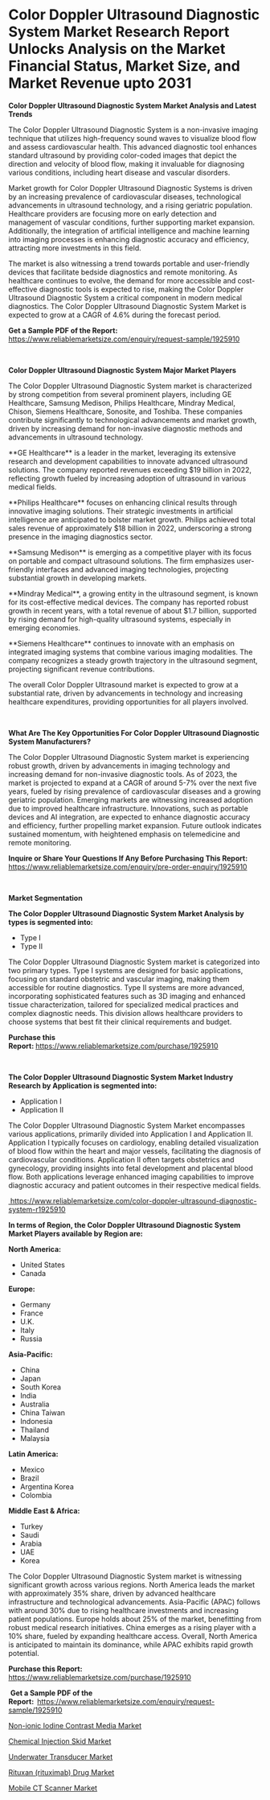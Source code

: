 <p><h1>Color Doppler Ultrasound Diagnostic System Market Research Report Unlocks Analysis on the Market Financial Status, Market Size, and Market Revenue upto 2031</h1></p><p><strong>Color Doppler Ultrasound Diagnostic System Market Analysis and Latest Trends</strong></p>
<p><p>The Color Doppler Ultrasound Diagnostic System is a non-invasive imaging technique that utilizes high-frequency sound waves to visualize blood flow and assess cardiovascular health. This advanced diagnostic tool enhances standard ultrasound by providing color-coded images that depict the direction and velocity of blood flow, making it invaluable for diagnosing various conditions, including heart disease and vascular disorders.</p><p>Market growth for Color Doppler Ultrasound Diagnostic Systems is driven by an increasing prevalence of cardiovascular diseases, technological advancements in ultrasound technology, and a rising geriatric population. Healthcare providers are focusing more on early detection and management of vascular conditions, further supporting market expansion. Additionally, the integration of artificial intelligence and machine learning into imaging processes is enhancing diagnostic accuracy and efficiency, attracting more investments in this field.</p><p>The market is also witnessing a trend towards portable and user-friendly devices that facilitate bedside diagnostics and remote monitoring. As healthcare continues to evolve, the demand for more accessible and cost-effective diagnostic tools is expected to rise, making the Color Doppler Ultrasound Diagnostic System a critical component in modern medical diagnostics. The Color Doppler Ultrasound Diagnostic System Market is expected to grow at a CAGR of 4.6% during the forecast period.</p></p>
<p><strong>Get a Sample PDF of the Report:&nbsp;</strong> <a href="https://www.reliablemarketsize.com/enquiry/request-sample/1925910?utm_campaign=1262&utm_medium=2&utm_source=Github&utm_content=ia&utm_term=24102024&utm_id=color-doppler-ultrasound-diagnostic-system">https://www.reliablemarketsize.com/enquiry/request-sample/1925910</a></p>
<p>&nbsp;</p>
<p><strong>Color Doppler Ultrasound Diagnostic System Major Market Players</strong></p>
<p><p>The Color Doppler Ultrasound Diagnostic System market is characterized by strong competition from several prominent players, including GE Healthcare, Samsung Medison, Philips Healthcare, Mindray Medical, Chison, Siemens Healthcare, Sonosite, and Toshiba. These companies contribute significantly to technological advancements and market growth, driven by increasing demand for non-invasive diagnostic methods and advancements in ultrasound technology.</p><p>**GE Healthcare** is a leader in the market, leveraging its extensive research and development capabilities to innovate advanced ultrasound solutions. The company reported revenues exceeding $19 billion in 2022, reflecting growth fueled by increasing adoption of ultrasound in various medical fields.</p><p>**Philips Healthcare** focuses on enhancing clinical results through innovative imaging solutions. Their strategic investments in artificial intelligence are anticipated to bolster market growth. Philips achieved total sales revenue of approximately $18 billion in 2022, underscoring a strong presence in the imaging diagnostics sector.</p><p>**Samsung Medison** is emerging as a competitive player with its focus on portable and compact ultrasound solutions. The firm emphasizes user-friendly interfaces and advanced imaging technologies, projecting substantial growth in developing markets.</p><p>**Mindray Medical**, a growing entity in the ultrasound segment, is known for its cost-effective medical devices. The company has reported robust growth in recent years, with a total revenue of about $1.7 billion, supported by rising demand for high-quality ultrasound systems, especially in emerging economies.</p><p>**Siemens Healthcare** continues to innovate with an emphasis on integrated imaging systems that combine various imaging modalities. The company recognizes a steady growth trajectory in the ultrasound segment, projecting significant revenue contributions.</p><p>The overall Color Doppler Ultrasound market is expected to grow at a substantial rate, driven by advancements in technology and increasing healthcare expenditures, providing opportunities for all players involved.</p></p>
<p>&nbsp;</p>
<p><strong>What Are The Key Opportunities For Color Doppler Ultrasound Diagnostic System Manufacturers?</strong></p>
<p><p>The Color Doppler Ultrasound Diagnostic System market is experiencing robust growth, driven by advancements in imaging technology and increasing demand for non-invasive diagnostic tools. As of 2023, the market is projected to expand at a CAGR of around 5-7% over the next five years, fueled by rising prevalence of cardiovascular diseases and a growing geriatric population. Emerging markets are witnessing increased adoption due to improved healthcare infrastructure. Innovations, such as portable devices and AI integration, are expected to enhance diagnostic accuracy and efficiency, further propelling market expansion. Future outlook indicates sustained momentum, with heightened emphasis on telemedicine and remote monitoring.</p></p>
<p><strong>Inquire or Share Your Questions If Any Before Purchasing This Report:</strong> <a href="https://www.reliablemarketsize.com/enquiry/pre-order-enquiry/1925910?utm_campaign=1262&utm_medium=2&utm_source=Github&utm_content=ia&utm_term=24102024&utm_id=color-doppler-ultrasound-diagnostic-system">https://www.reliablemarketsize.com/enquiry/pre-order-enquiry/1925910</a></p>
<p>&nbsp;</p>
<p><strong>Market Segmentation</strong></p>
<p><strong>The Color Doppler Ultrasound Diagnostic System Market Analysis by types is segmented into:</strong></p>
<p><ul><li>Type I</li><li>Type II</li></ul></p>
<p><p>The Color Doppler Ultrasound Diagnostic System market is categorized into two primary types. Type I systems are designed for basic applications, focusing on standard obstetric and vascular imaging, making them accessible for routine diagnostics. Type II systems are more advanced, incorporating sophisticated features such as 3D imaging and enhanced tissue characterization, tailored for specialized medical practices and complex diagnostic needs. This division allows healthcare providers to choose systems that best fit their clinical requirements and budget.</p></p>
<p><strong>Purchase this Report:&nbsp;</strong><a href="https://www.reliablemarketsize.com/purchase/1925910?utm_campaign=1262&utm_medium=2&utm_source=Github&utm_content=ia&utm_term=24102024&utm_id=color-doppler-ultrasound-diagnostic-system">https://www.reliablemarketsize.com/purchase/1925910</a></p>
<p>&nbsp;</p>
<p><strong>The Color Doppler Ultrasound Diagnostic System Market Industry Research by Application is segmented into:</strong></p>
<p><ul><li>Application I</li><li>Application II</li></ul></p>
<p><p>The Color Doppler Ultrasound Diagnostic System Market encompasses various applications, primarily divided into Application I and Application II. Application I typically focuses on cardiology, enabling detailed visualization of blood flow within the heart and major vessels, facilitating the diagnosis of cardiovascular conditions. Application II often targets obstetrics and gynecology, providing insights into fetal development and placental blood flow. Both applications leverage enhanced imaging capabilities to improve diagnostic accuracy and patient outcomes in their respective medical fields.</p></p>
<p><a href="https://www.reliablemarketsize.com/color-doppler-ultrasound-diagnostic-system-r1925910?utm_campaign=1262&utm_medium=2&utm_source=Github&utm_content=ia&utm_term=24102024&utm_id=color-doppler-ultrasound-diagnostic-system">&nbsp;https://www.reliablemarketsize.com/color-doppler-ultrasound-diagnostic-system-r1925910</a></p>
<p><strong>In terms of Region, the Color Doppler Ultrasound Diagnostic System Market Players available by Region are:</strong></p>
<p>
    <p> <strong> North America: </strong>
        <ul>
            <li>United States</li>
            <li>Canada</li>
        </ul>
        </p> 
    <p> <strong> Europe: </strong>
        <ul>
            <li>Germany</li>
            <li>France</li>
            <li>U.K.</li>
            <li>Italy</li>
            <li>Russia</li>
        </ul>
        </p> 
    <p> <strong> Asia-Pacific: </strong>
        <ul>
            <li>China</li>
            <li>Japan</li>
            <li>South Korea</li>
            <li>India</li>
            <li>Australia</li>
            <li>China Taiwan</li>
            <li>Indonesia</li>
            <li>Thailand</li>
            <li>Malaysia</li>
        </ul>
        </p> 
    <p> <strong> Latin America: </strong>
        <ul>
            <li>Mexico</li>
            <li>Brazil</li>
            <li>Argentina Korea</li>
            <li>Colombia</li>
        </ul>
        </p> 
    <p> <strong> Middle East & Africa: </strong>
        <ul>
            <li>Turkey</li>
            <li>Saudi</li>
            <li>Arabia</li>
            <li>UAE</li>
            <li>Korea</li>
        </ul>
    </p>
    </p>
<p><p>The Color Doppler Ultrasound Diagnostic System market is witnessing significant growth across various regions. North America leads the market with approximately 35% share, driven by advanced healthcare infrastructure and technological advancements. Asia-Pacific (APAC) follows with around 30% due to rising healthcare investments and increasing patient populations. Europe holds about 25% of the market, benefitting from robust medical research initiatives. China emerges as a rising player with a 10% share, fueled by expanding healthcare access. Overall, North America is anticipated to maintain its dominance, while APAC exhibits rapid growth potential.</p></p>
<p><strong>Purchase this Report: </strong><a href="https://www.reliablemarketsize.com/purchase/1925910?utm_campaign=1262&utm_medium=2&utm_source=Github&utm_content=ia&utm_term=24102024&utm_id=color-doppler-ultrasound-diagnostic-system">https://www.reliablemarketsize.com/purchase/1925910</a></p>
<p>&nbsp;<strong>Get a Sample PDF of the Report:&nbsp;&nbsp;</strong><a href="https://www.reliablemarketsize.com/enquiry/request-sample/1925910?utm_campaign=1262&utm_medium=2&utm_source=Github&utm_content=ia&utm_term=24102024&utm_id=color-doppler-ultrasound-diagnostic-system">https://www.reliablemarketsize.com/enquiry/request-sample/1925910</a></p>
<p><strong></strong></p>
<p><p><a href="https://github.com/wwwkeltoum/Market-Research-Report-List-5/blob/main/non-ionic-iodine-contrast-media-market.md?utm_campaign=1262&utm_medium=2&utm_source=Github&utm_content=ia&utm_term=24102024&utm_id=color-doppler-ultrasound-diagnostic-system">Non-ionic Iodine Contrast Media Market</a></p><p><a href="https://issuu.com/reportprime-2/docs/chemical-injection-skid-market-size_9822fa96d98af3?utm_campaign=1262&utm_medium=2&utm_source=Github&utm_content=ia&utm_term=24102024&utm_id=color-doppler-ultrasound-diagnostic-system">Chemical Injection Skid Market</a></p><p><a href="https://issuu.com/reportprime-2/docs/underwater-transducer-market-size-2_bd76493dfd63c0?utm_campaign=1262&utm_medium=2&utm_source=Github&utm_content=ia&utm_term=24102024&utm_id=color-doppler-ultrasound-diagnostic-system">Underwater Transducer Market</a></p><p><a href="https://www.linkedin.com/pulse/rituxan-rituximab-drug-market-regional-outlook-competition-2024-2031-w3wfe?utm_campaign=1262&utm_medium=2&utm_source=Github&utm_content=ia&utm_term=24102024&utm_id=color-doppler-ultrasound-diagnostic-system">Rituxan (rituximab) Drug Market</a></p><p><a href="https://github.com/sofayahoo2023/Market-Research-Report-List-6/blob/main/mobile-ct-scanner-market.md?utm_campaign=1262&utm_medium=2&utm_source=Github&utm_content=ia&utm_term=24102024&utm_id=color-doppler-ultrasound-diagnostic-system">Mobile CT Scanner Market</a></p></p>